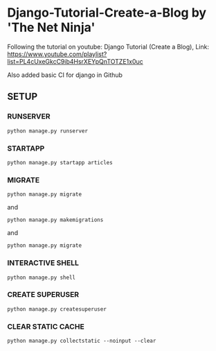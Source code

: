 # Django-Tutorial-Create-a-Blog by 'The Net Ninja'


Following the tutorial on youtube: Django Tutorial (Create a Blog), Link: https://www.youtube.com/playlist?list=PL4cUxeGkcC9ib4HsrXEYpQnTOTZE1x0uc

Also added basic CI for django in Github

## SETUP 


### RUNSERVER

`python manage.py runserver`


### STARTAPP

`python manage.py startapp articles`

### MIGRATE

`python manage.py migrate`

and 

`python manage.py makemigrations`

and 

`python manage.py migrate`

### INTERACTIVE SHELL

`python manage.py shell`

### CREATE SUPERUSER

`python manage.py createsuperuser` 

### CLEAR STATIC CACHE

`python manage.py collectstatic --noinput --clear`
